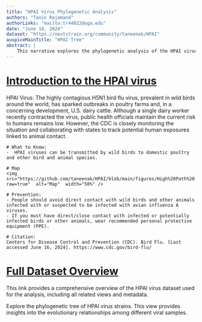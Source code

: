 ```yaml
---
title: "HPAI Virus Phylogenetic Analysis"
authors: "Tanin Rajamand"
authorLinks: "mailto:tr44022@uga.edu"
date: "June 10, 2024"
dataset: "https://nextstrain.org/community/taneenak/HPAI"
auspiceMainTitle: "HPAI Tree"
abstract: |
    This narrative explores the phylogenetic analysis of the HPAI virus using Nextstrain. It includes slides on the tree and entropy analysis.
---
```


# [Introduction to the HPAI virus](https://nextstrain.org/community/taneenak/HPAI)

HPAI Virus:
The highly contagious H5N1 bird flu virus, prevalent in wild birds around the world, has sparked outbreaks in poultry farms and, in a concerning development,  U.S. dairy cattle.  Although a single dairy worker recently contracted the virus, public health officials maintain the current risk to humans remains low. However, the CDC is closely monitoring the situation and collaborating with states to track potential human exposures linked to animal contact.

```auspiceMainDisplayMarkdown
# What to Know:
-  HPAI viruses can be transmitted by wild birds to domestic poultry and other bird and animal species.

# Map
<img  src="https://github.com/taneenak/HPAI/blob/main/figures/High%20Path%20.png?raw=true"  alt="Map"  width="50%" />

# Prevention:
- People should avoid direct contact with wild birds and other animals infected with or suspected to be infected with avian influenza A viruses.
- If you must have direct/close contact with infected or potentially infected birds or other animals, wear recommended personal protective equipment (PPE).

# Citation:
Centers for Disease Control and Prevention (CDC). Bird Flu. [Last accessed June 16, 2024]. https://www.cdc.gov/bird-flu/
```

# [Full Dataset Overview](https://nextstrain.org/community/taneenak/HPAI?c=species&d=tree,map&p=grid)

This link provides a comprehensive overview of the HPAI virus dataset used for the analysis, including all related views and metadata.

Explore the phylogenetic tree of HPAI virus strains. This view provides insights into the evolutionary relationships among different viral samples.



